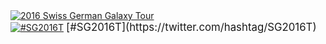 <div class='center'><a href='/events/sg2016/'><img src="/src/images/logos/SG2016T.V2_logo.png" alt="2016 Swiss German Galaxy Tour"  /></a><br />
<a href='https://twitter.com/hashtag/SG2016T'><img src="/src/images/logos/TwitterBirdTiny.png" alt="#SG2016T" /></a> <span style="font-size: larger;"> [#SG2016T](https://twitter.com/hashtag/SG2016T) </span>
</div>
<br /><br />
